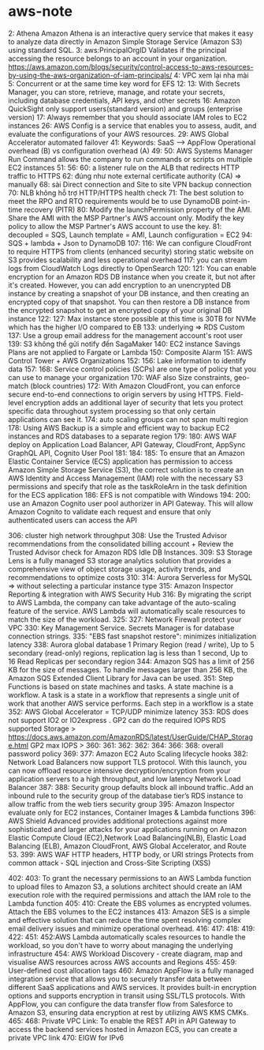 # aws-note

2: Athena Amazon Athena is an interactive query service that makes it easy to analyze data directly in Amazon Simple Storage Service (Amazon S3) using standard SQL.
3: aws:PrincipalOrgID Validates if the principal accessing the resource belongs to an account in your organization. https://aws.amazon.com/blogs/security/control-access-to-aws-resources-by-using-the-aws-organization-of-iam-principals/
4: VPC xem lại nha mài
5: Concurrent or at the same time key word for EFS
12:
13: With Secrets Manager, you can store, retrieve, manage, and rotate your secrets, including database credentials, API keys, and other secrets
16: Amazon QuickSight only support users(standard version) and groups (enterprise version)
17: Always remember that you should associate IAM roles to EC2 instances
26: AWS Config is a service that enables you to assess, audit, and evaluate the configurations of your AWS resources.
29: AWS Global Accelerator automated failover
41: Keywords: SaaS --> AppFlow Operational overhead (B) vs configuration overhead (A)
49:
50: AWS Systems Manager Run Command allows the company to run commands or scripts on multiple EC2 instances
51:
56:
60: a listener rule on the ALB that redirects HTTP traffic to HTTPS
62: đúng như note external certificate authority (CA) => manually
68: sài Direct connection and Site to site VPN backup connection
70: NLB không hỗ trợ HTTP/HTTPS health check
71: The best solution to meet the RPO and RTO requirements would be to use DynamoDB point-in-time recovery (PITR)
80: Modify the launchPermission property of the AMI. Share the AMI with the MSP Partner's AWS account only. Modify the key policy to allow the MSP Partner's AWS account to use the key.
81: decoupled = SQS, Launch template = AMI, Launch configuration = EC2
94: SQS + lambda + Json to DynamoDB
107:
116: We can configure CloudFront to require HTTPS from clients (enhanced security) storing static website on S3 provides scalability and less operational overhead
117: you can stream logs from CloudWatch Logs directly to OpenSearch
120:
121: You can enable encryption for an Amazon RDS DB instance when you create it, but not after it's created. However, you can add encryption to an unencrypted DB instance by creating a snapshot of your DB instance, and then creating an encrypted copy of that snapshot. You can then restore a DB instance from the encrypted snapshot to get an encrypted copy of your original DB instance
122:
127: Max instance store possible at this time is 30TB for NVMe which has the higher I/O compared to EB
133: underlying => RDS Custom
137: Use a group email address for the management account's root user
139: S3 không thể gửi notify đến SagaMaker
140: EC2 instance Savings Plans are not applied to Fargate or Lambda
150: Composite Alarm
151: AWS Control Tower + AWS Organizations
152:
156: Lake information to identify data
157:
168: Service control policies (SCPs) are one type of policy that you can use to manage your organization
170: WAF also Size constraints, geo-match (block countries)
172: With Amazon CloudFront, you can enforce secure end-to-end connections to origin servers by using HTTPS. Field-level encryption adds an additional layer of security that lets you protect specific data throughout system processing so that only certain applications can see it.
174: auto scaling groups can not span multi region
178: Using AWS Backup is a simple and efficient way to backup EC2 instances and RDS databases to a separate 
region
179:
180: AWS WAF deploy on Application Load Balancer, API Gateway, CloudFront, AppSync GraphQL API, Cognito User Pool
181:
184:
185: To ensure that an Amazon Elastic Container Service (ECS) application has permission to access Amazon Simple Storage Service (S3), the correct solution is to create an AWS Identity and Access Management (IAM) role with the necessary S3 permissions and specify that role as the taskRoleArn in the task definition for the ECS application
186: EFS is not compatible with Windows
194:
200: use an Amazon Cognito user pool authorizer in API Gateway. This will allow Amazon Cognito to validate each request and ensure that only authenticated users can access the API

306: cluster high network throughput
308: Use the Trusted Advisor recommendations from the consolidated billing account + Review the Trusted Advisor check for Amazon RDS Idle DB Instances.
309: S3 Storage Lens is a fully managed S3 storage analytics solution that provides a comprehensive view of object storage usage, activity trends, and recommendations to optimize costs
310:
314: Aurora Serverless for MySQL => without selecting a particular instance type
315: Amazon Inspector Reporting & integration with AWS Security Hub
316: By migrating the script to AWS Lambda, the company can take advantage of the auto-scaling feature of the service. AWS Lambda will automatically scale resources to match the size of the workload.
325:
327: Network Firewall protect your VPC
330: Key Management Service. Secrets Manager is for database connection strings.
335: "EBS fast snapshot restore": minimizes initialization latency
338: Aurora global database 1 Primary Region (read / write), Up to 5 secondary (read-only) regions, replication lag is less than 1 second, Up to 16 Read Replicas per secondary region
344: Amazon SQS has a limit of 256 KB for the size of messages. To handle messages larger than 256 KB, the Amazon SQS Extended Client Library for Java can be used.
351: Step Functions is based on state machines and tasks. A state machine is a workflow. A task is a state in a workflow that represents a single unit of work that another AWS service performs. Each step in a workflow is a state
352: AWS Global Accelerator = TCP/UDP minimize latency
353: RDS does not support IO2 or IO2express . GP2 can do the required IOPS RDS supported Storage > https://docs.aws.amazon.com/AmazonRDS/latest/UserGuide/CHAP_Storage.html GP2 max IOPS >
360:
361:
362:
362:
364:
366:
368: overall password policy
369:
377: Amazon EC2 Auto Scaling lifecycle hooks
382: Network Load Balancers now support TLS protocol. With this launch, you can now offload resource intensive decryption/encryption from your application servers to a high throughput, and low latency Network Load Balancer
387:
388: Security group defaults block all inbound traffic..Add an inbound rule to the security group of the database tier’s RDS instance to allow traffic from the web tiers security group
395: Amazon Inspector evaluate only for EC2 instances, Container Images & Lambda functions
396: AWS Shield Advanced provides additional protections against more sophisticated and larger attacks for your applications running on Amazon Elastic Compute Cloud (EC2),Network Load Balancing(NLB), Elastic Load Balancing (ELB), Amazon CloudFront, AWS Global Accelerator, and Route 53.
399: AWS WAF HTTP headers, HTTP body, or URI strings Protects from common attack - SQL injection and Cross-Site Scripting (XSS)

402:
403: To grant the necessary permissions to an AWS Lambda function to upload files to Amazon S3, a solutions architect should create an IAM execution role with the required permissions and attach the IAM role to the Lambda function
405:
410: Create the EBS volumes as encrypted volumes. Attach the EBS volumes to the EC2 instances
413: Amazon SES is a simple and effective solution that can reduce the time spent resolving complex email delivery issues and minimize operational overhead.
416:
417:
418:
419:
422:
451:
452:AWS Lambda automatically scales resources to handle the workload, so you don't have to worry about managing the underlying infrastructure
454: AWS Workload Discovery - create diagram, map and visualise AWS resources across AWS accounts and Regions
455: 
459: User-defined cost allocation tags
460: Amazon AppFlow is a fully managed integration service that allows you to securely transfer data between different SaaS applications and AWS services. It provides built-in encryption options and supports encryption in transit using SSL/TLS protocols. With AppFlow, you can configure the data transfer flow from Salesforce to Amazon S3, ensuring data encryption at rest by utilizing AWS KMS CMKs.
465:
468: Private VPC Link: To enable the REST API in API Gateway to access the backend services hosted in Amazon ECS, you can create a private VPC link
470: EIGW for IPv6